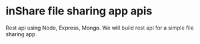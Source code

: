 # inShare file sharing app apis

Rest api using Node, Express, Mongo.
We will build rest api for a simple file sharing app. 
 
 
